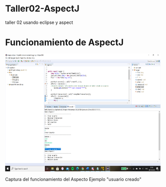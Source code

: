 # Taller02-AspectJ
taller 02 usando eclipse y aspect

# Funcionamiento de AspectJ
<p>
    <img src="imagenes/aspectejemplo.png" width="500" height="380" />
</p>
Captura del funcionamiento del Aspecto Ejemplo "usuario creado"
